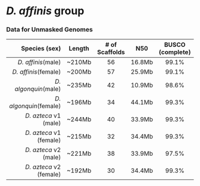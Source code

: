 # _D. affinis_ group

### Data for Unmasked Genomes
| Species (sex)| Length| # of Scaffolds| N50 | BUSCO (complete)| BUSCO (single)| BUSCO (dup)|
|-------------:|:-----:|:-------------:|:---:|:---------------:|:-------------:|:----------:|
| _D. affinis_(male)| ~210Mb| 56| 16.8Mb| 99.1%| 98.0%| 1.1%|
| _D. affinis_(female)| ~200Mb| 57| 25.9Mb| 99.1%| 98.2%| 0.9%|
| _D. algonquin_(male)| ~235Mb| 42| 10.9Mb| 98.6%| 91.1%| 7.5%|
| _D. algonquin_(female)| ~196Mb| 34| 44.1Mb| 99.3%| 98.4%| 0.9%|
| _D. azteca_ v1 (male)| ~244Mb| 40| 33.9Mb| 99.3%| 81.2%| 18.1%|
| _D. azteca_ v1 (female)| ~215Mb| 32| 34.4Mb| 99.3%| 79.3%| 20.0%|
| _D. azteca_ v2 (male)| ~221Mb| 38| 33.9Mb| 97.5%| 96.8%| 0.7%|
| _D. azteca_ v2 (female)| ~192Mb| 30| 34.4Mb| 99.3%| 98.7%| 0.6%|